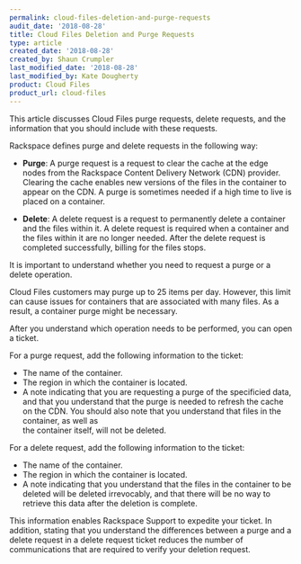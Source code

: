 ```yaml
---
permalink: cloud-files-deletion-and-purge-requests
audit_date: '2018-08-28'
title: Cloud Files Deletion and Purge Requests
type: article
created_date: '2018-08-28'
created_by: Shaun Crumpler
last_modified_date: '2018-08-28'
last_modified_by: Kate Dougherty
product: Cloud Files
product_url: cloud-files
---
```


This article discusses Cloud Files purge requests, delete requests, and the information that you should include with these 
requests. 

Rackspace defines purge and delete requests in the following way:

- **Purge**: A purge request is a request to clear the cache at the edge nodes from the Rackspace Content Delivery Network 
  (CDN) provider. Clearing the cache enables new versions of the files in the container to appear on the CDN. A purge is 
  sometimes needed if a high time to live is placed on a container.

- **Delete**: A delete request is a request to permanently delete a container and the files within it. A delete request 
  is required when a container and the files within it are no longer needed. After the delete request is completed 
  successfully, billing for the files stops.
  
It is important to understand whether you need to request a purge or a delete operation.

Cloud Files customers may purge up to 25 items per day. However, this limit can cause issues for containers that are 
associated with many files. As a result, a container purge might be necessary. 

After you understand which operation needs to be performed, you can open a ticket.

For a purge request, add the following information to the ticket:

- The name of the container.
- The region in which the container is located.
- A note indicating that you are requesting a purge of the specificied data, and that you understand that the purge is 
  needed to refresh the cache on the CDN. You should also note that you understand that files in the container, as well as   
  the container itself, will not be deleted.

For a delete request, add the following information to the ticket:

- The name of the container.
- The region in which the container is located.
- A note indicating that you understand that the files in the container to be deleted will be deleted irrevocably, 
  and that there will be no way to retrieve this data after the deletion is complete.

This information enables Rackspace Support to expedite your ticket. In addition, stating that you understand the differences 
between a purge and a delete request in a delete request ticket reduces the number of communications that are required to 
verify your deletion request.
